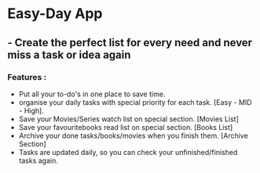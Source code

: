 # Easy-Day App
## - Create the perfect list for every need and never miss a task or idea again
### Features :
- Put all your to-do's in one place to save time.
- organise your daily tasks with special priority for each task. [Easy - MID - High].
- Save your Movies/Series watch list on special section. [Movies List]
- Save your favouritebooks read list on special section. [Books List]
- Archive your done tasks/books/movies when you finish them. [Archive Section]
- Tasks are updated daily, so you can check your unfinished/finished tasks again.

